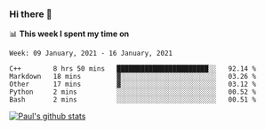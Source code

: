 ### Hi there 👋

📊 **This week I spent my time on**
<!--START_SECTION:waka-->
```text
Week: 09 January, 2021 - 16 January, 2021

C++        8 hrs 50 mins   ███████████████████████░░   92.14 % 
Markdown   18 mins         ▓░░░░░░░░░░░░░░░░░░░░░░░░   03.26 % 
Other      17 mins         ▓░░░░░░░░░░░░░░░░░░░░░░░░   03.12 % 
Python     2 mins          ░░░░░░░░░░░░░░░░░░░░░░░░░   00.52 % 
Bash       2 mins          ░░░░░░░░░░░░░░░░░░░░░░░░░   00.51 % 
```
<!--END_SECTION:waka-->


[![Paul's github stats](https://github-readme-stats.vercel.app/api?username=mickeyouyou&theme=dracula&show_icons=true)](https://github.com/anuraghazra/github-readme-stats)

